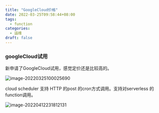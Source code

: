 ```yaml
---
title: "GoogleCloud价格"
date: 2022-03-25T09:58:44+08:00
tags:
  - function	
categories:
  - 运维
draft: false
---
```


### googleCloud试用

新申请了GoogleCloud试用，感觉定价还是比较高的。

![image-20220325100025690](https://pic.fengidea.com/blog/fengidea/2022/03/f9e067868271873c1cdd615c56d9e453.png)



cloud scheduler 支持 HTTP 的post 的cron方式调用。支持对serverless 的function调用。

![image-20220412231812131](https://link.ap1.storjshare.io/raw/jxl7tkgemjfqomuhhv3epaakfcqq/picgo/picgo/2022/04/675bc1e243ad2ecda9b77f459098b511.png)
